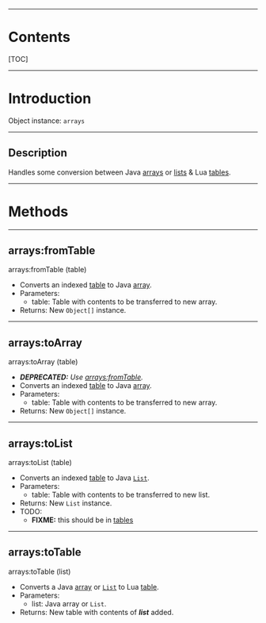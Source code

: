 
---
# Contents

[TOC]


---
# Introduction

Object instance: `arrays`


---
## Description

Handles some conversion between Java [arrays][java.util.Arrays] or [lists][java.util.List] &amp; Lua
[tables][LuaTable].


---
# Methods


---
## arrays:fromTable
<div class="function">
    arrays:fromTable <span class="paramList">(table)</span>
</div>

- Converts an indexed [table][LuaTable] to Java [array][java.util.Arrays].
- Parameters:
    - <span class="param">table:</span> Table with contents to be transferred to new array.
- Returns: New `Object[]` instance.


---
## arrays:toArray
<div class="function">
    arrays:toArray <span class="paramlist">(table)</span>
</div>

- ___DEPRECATED:__ Use [arrays:fromTable](#arraysfromtable)._
- Converts an indexed [table][LuaTable] to Java [array][java.util.Arrays].
- Parameters:
    - <span class="param">table:</span> Table with contents to be transferred to new array.
- Returns: New `Object[]` instance.


---
## arrays:toList
<div class="function">
    arrays:toList <span class="paramlist">(table)</span>
</div>

- Converts an indexed [table][LuaTable] to Java [`List`][java.util.List].
- Parameters:
    - <span class="param">table:</span> Table with contents to be transferred to new list.
- Returns: New `List` instance.
- TODO:
    - __FIXME:__ this should be in [tables]


---
## arrays:toTable
<div class="function">
    arrays:toTable <span class="paramlist">(list)</span>
</div>

- Converts a Java [array][java.util.Arrays] or [`List`][java.util.List] to Lua [table][LuaTable].
- Parameters:
    - <span class="param">list:</span> Java array or `List`.
- Returns: New table with contents of ___list___ added.


[tables]: /reference/lua/objects/tables/

[java.lang.Object]: https://docs.oracle.com/en/java/javase/11/docs/api/java.base/java/lang/Object.html
[java.util.Arrays]: https://docs.oracle.com/en/java/javase/11/docs/api/java.base/java/util/Arrays.html
[java.util.List]: https://docs.oracle.com/en/java/javase/11/docs/api/java.base/java/util/List.html

[LuaTable]: http://luaj.org/luaj/3.0/api/org/luaj/vm2/LuaTable.html
